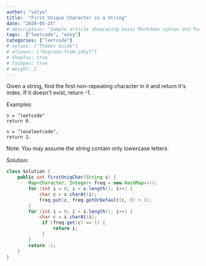 ```yaml
---
author: "volyx"
title:  "First Unique Character in a String"
date: "2020-05-25"
# description: "Sample article showcasing basic Markdown syntax and formatting for HTML elements."
tags:  ["leetcode", "easy"]
categories: ["leetcode"]
# series: ["Themes Guide"]
# aliases: ["migrate-from-jekyl"]
# ShowToc: true
# TocOpen: true
# weight: 2
---
```


Given a string, find the first non-repeating character in it and return it's index. If it doesn't exist, return -1.

Examples:

```
s = "leetcode"
return 0.

s = "loveleetcode",
return 2.
```

Note: You may assume the string contain only lowercase letters. 

Solution:

```java
class Solution {
    public int firstUniqChar(String s) {
        Map<Character, Integer> freq = new HashMap<>();
        for (int i = 0; i < s.length(); i++) {
            char c = s.charAt(i);
            freq.put(c, freq.getOrDefault(c, 0) + 1);
        }
        for (int i = 0; i < s.length(); i++) {
            char c = s.charAt(i);
             if (freq.get(c) == 1) {
                 return i;
             }
        }
        return -1;
    }
}
